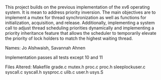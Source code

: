 This project builds on the previous implementation of the xv6 operating system. It is mean to address priority inversion. The main objectives are to implement a mutex for thread synchronization as well as functions for initialization, acquisition, and release. Additionally, implementing a system call to adjust thread scheduling priorities dynamically and implementing a priority inheritance feature that allows the scheduler to temporarily elevate the priority of lock holders to match the highest waiting thread.

Names: Jo Alshwaish, Savannah Ahnen

Implementation passes all tests except 10 and 11

Files Altered:
Makefile
grade.c
mutex.h
proc.c
proc.h
sleeplockuser.c
syscall.c
syscall.h
sysproc.c
ulib.c
user.h
usys.S
